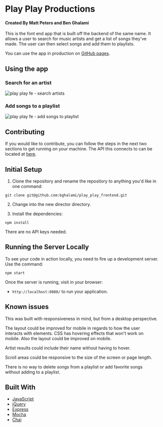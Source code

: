 # Play Play Productions

#### Created By Matt Peters and Ben Ghalami

This is the font end app that is built off the backend of the same name.  It allows a user to search for music artists and get a list of songs they've made.  The user can then select songs and add them to playlists.

You can use the app in production on [GitHub pages](https://wehttamclan.github.io/play_play_frontend/).

## Using the app

### Search for an artist

![play play fe - search artists](https://user-images.githubusercontent.com/7269813/49945351-eafa4b00-fea9-11e8-917d-e7d05f460e74.gif)

### Add songs to a playlist

![play play fe - add songs to playlist](https://user-images.githubusercontent.com/7269813/49945148-65769b00-fea9-11e8-8080-4828498a5cf0.gif)

## Contributing

If you would like to contribute, you can follow the steps in the next two sections to get running on your machine.  The API this connects to can be located at [here](https://github.com/wehttamclan/play_play_backend).

## Initial Setup

1. Clone the repository and rename the repository to anything you'd like in one command:

  ```shell
  git clone git@github.com:bghalami/play_play_frontend.git
  ```
2. Change into the new director directory.

3. Install the dependencies:

  ```shell
  npm install
  ```
  
There are no API keys needed.

## Running the Server Locally

To see your code in action locally, you need to fire up a development server. Use the command:

```shell
npm start
```

Once the server is running, visit in your browser:

* `http://localhost:8080/` to run your application.

## Known issues

This was built with responsiveness in mind, but from a desktop perspective.

The layout could be improved for mobile in regards to how the user interacts with elements.  CSS has hovering effects that won't work on mobile.  Also the layout could be improved on mobile.

Artist results could include their name without having to hover.

Scroll areas could be responsive to the size of the screen or page length.

There is no way to delete songs from a playlist or add favorite songs without adding to a playlist.

## Built With

* [JavaScript](https://www.javascript.com/)
* [jQuery](https://jquery.com/)
* [Express](https://expressjs.com/)
* [Mocha](https://mochajs.org/)
* [Chai](https://chaijs.com/)

